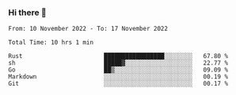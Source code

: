 ### Hi there 👋️

<!--START_SECTION:waka-->

```text
From: 10 November 2022 - To: 17 November 2022

Total Time: 10 hrs 1 min

Rust                       █████████████████░░░░░░░░   67.80 %
sh                         █████▓░░░░░░░░░░░░░░░░░░░   22.77 %
Go                         ██▒░░░░░░░░░░░░░░░░░░░░░░   09.09 %
Markdown                   ░░░░░░░░░░░░░░░░░░░░░░░░░   00.19 %
Git                        ░░░░░░░░░░░░░░░░░░░░░░░░░   00.17 %
```

<!--END_SECTION:waka-->



